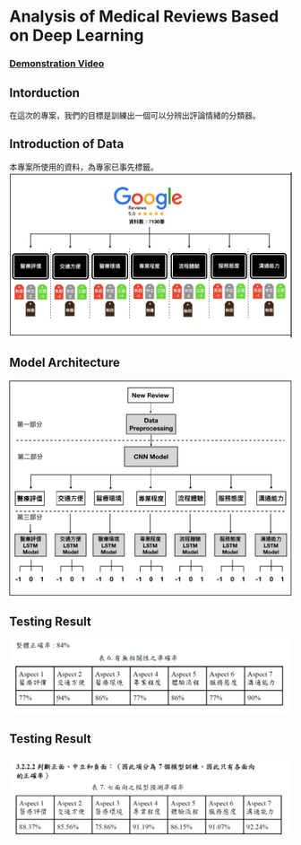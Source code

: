 # Analysis of Medical Reviews Based on Deep Learning

### [Demonstration Video](https://youtu.be/NPB3eozivJQ/ "Title")  

## Intorduction
在這次的專案，我們的目標是訓練出一個可以分辨出評論情緒的分類器。

## Introduction of Data
本專案所使用的資料，為專家已事先標籤。
![](/images/data_intro.jpg)

## Model Architecture
![](/images/model_architecture.jpg)

## Testing Result
![](/images/Accracy_1.jpg)

## Testing Result
![](/images/Accracy_2.jpg)  

